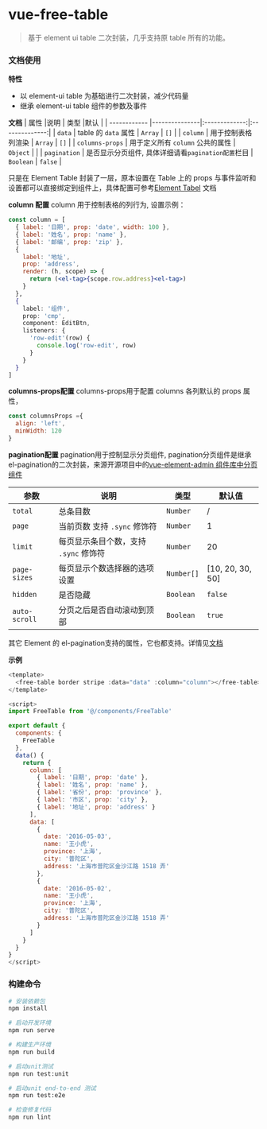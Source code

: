 # vue-free-table

> 基于 element ui table 二次封装，几乎支持原 table 所有的功能。

### 文档使用

**特性**

- 以 element-ui table 为基础进行二次封装，减少代码量
- 继承 element-ui table 组件的参数及事件

**文档**
| 属性 |说明 | 类型 |默认 |
| ------------ |---------------|:-------------:|:--------------:|
| `data` | table 的 `data` 属性 | `Array` | `[]` |
| `column` | 用于控制表格列渲染 | `Array` | `[]` |
| `columns-props` | 用于定义所有 `column` 公共的属性 | `Object` | |
| `pagination` | 是否显示分页组件, 具体详细请看`pagination配置`栏目 | `Boolean` | `false` |

只是在 Element Table 封装了一层，原本设置在 Table 上的 props 与事件监听和设置都可以直接绑定到组件上，具体配置可参考[Element Tabel](https://element.eleme.io/#/zh-CN/component/table#table-attributes) 文档

**column 配置**
column 用于控制表格的列行为, 设置示例：

```jsx
const column = [
  { label: '日期', prop: 'date', width: 100 },
  { label: '姓名', prop: 'name' },
  { label: '邮编', prop: 'zip' },
  {
    label: '地址',
    prop: 'address',
    render: (h, scope) => {
      return (<el-tag>{scope.row.address}<el-tag>)
    }
  },
  {
    label: '组件',
    prop: 'cmp',
    component: EditBtn,
    listeners: {
      'row-edit'(row) {
        console.log('row-edit', row)
      }
    }
  }
]
```

**columns-props配置**
columns-props用于配置 columns 各列默认的 props 属性，
```js
const columnsProps ={
  align: 'left',
  minWidth: 120
}
```

**pagination配置**
pagination用于控制显示分页组件, pagination分页组件是继承el-pagination的二次封装，来源开源项目中的[vue-element-admin
组件库中分页组件](https://github.com/PanJiaChen/vue-element-admin/blob/master/src/components/Pagination/index.vue)

| 参数 | 说明 |类型	| 默认值
| --- | --- | --- | --- |
| `total`	      | 总条目数  | `Number`	 | /  |
| `page`	      | 当前页数 支持 `.sync` 修饰符	| `Number`  | 1  |
| `limit`	      | 每页显示条目个数，支持 `.sync` 修饰符	 | `Number` | 20 |
| `page-sizes`  | 每页显示个数选择器的选项设置  | `Number[]`  | [10, 20, 30, 50] |
| `hidden`	    | 是否隐藏   | `Boolean`	| `false` |
| `auto-scroll`	| 分页之后是否自动滚动到顶部 | `Boolean` | `true`  |

其它 Element 的 el-pagination支持的属性，它也都支持。详情见[文档](https://element.eleme.io/#/zh-CN/component/pagination)

**示例**

```js
<template>
  <free-table border stripe :data="data" :column="column"></free-table>
</template>

<script>
import FreeTable from '@/components/FreeTable'

export default {
  components: {
    FreeTable
  },
  data() {
    return {
      column: [
        { label: '日期', prop: 'date' },
        { label: '姓名', prop: 'name' },
        { label: '省份', prop: 'province' },
        { label: '市区', prop: 'city' },
        { label: '地址', prop: 'address' }
      ],
      data: [
        {
          date: '2016-05-03',
          name: '王小虎',
          province: '上海',
          city: '普陀区',
          address: '上海市普陀区金沙江路 1518 弄'
        },
        {
          date: '2016-05-02',
          name: '王小虎',
          province: '上海',
          city: '普陀区',
          address: '上海市普陀区金沙江路 1518 弄'
        }
      ]
    }
  }
}
</script>
```

### 构建命令

```bash
# 安装依赖包
npm install

# 启动开发环境
npm run serve

# 构建生产环境
npm run build

# 启动unit测试
npm run test:unit

# 启动unit end-to-end 测试
npm run test:e2e

# 检查修复代码
npm run lint
```

